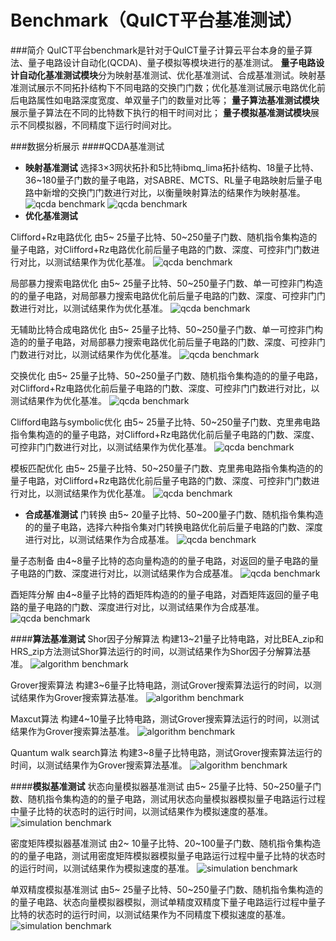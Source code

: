 # Benchmark（QuICT平台基准测试）
###简介
QuICT平台benchmark是针对于QuICT量子计算云平台本身的量子算法、量子电路设计自动化(QCDA)、量子模拟等模块进行的基准测试。
**量子电路设计自动化基准测试模块**分为映射基准测试、优化基准测试、合成基准测试。映射基准测试展示不同拓扑结构下不同电路的交换门门数；优化基准测试展示电路优化前后电路属性如电路深度宽度、单双量子门的数量对比等；
**量子算法基准测试模块**展示量子算法在不同的比特数下执行的相干时间对比；
**量子模拟基准测试模块**展示不同模拟器，不同精度下运行时间对比。

###数据分析展示
####QCDA基准测试
- **映射基准测试**
选择3×3网状拓扑和5比特ibmq_lima拓扑结构、18量子比特、36~180量子门数的量子电路，对SABRE、MCTS、RL量子电路映射后量子电路中新增的交换门门数进行对比，以衡量映射算法的结果作为映射基准。
![qcda benchmark](assets/images/platformbenchmark/qcda_benchmark/mapping_benchmark/mapping_test_grid.png)
![qcda benchmark](assets/images/platformbenchmark/qcda_benchmark/mapping_benchmark/mapping_test_tshape.png)
- **优化基准测试**

Clifford+Rz电路优化
由5~ 25量子比特、50~250量子门数、随机指令集构造的量子电路，对Clifford+Rz电路优化前后量子电路的门数、深度、可控非门门数进行对比，以测试结果作为优化基准。
![qcda benchmark](assets/images/platformbenchmark/qcda_benchmark/optimization_benchmark/QuICT%20Clifford_Rz_Optimization%20test.png)

局部暴力搜索电路优化
由5~ 25量子比特、50~250量子门数、单一可控非门构造的的量子电路，对局部暴力搜索电路优化前后量子电路的门数、深度、可控非门门数进行对比，以测试结果作为优化基准。
![qcda benchmark](assets/images/platformbenchmark/qcda_benchmark/optimization_benchmark/QuICT%20cnot_local_force%20test.png)

无辅助比特合成电路优化
由5~ 25量子比特、50~250量子门数、单一可控非门构造的的量子电路，对局部暴力搜索电路优化前后量子电路的门数、深度、可控非门门数进行对比，以测试结果作为优化基准。
![qcda benchmark](assets/images/platformbenchmark/qcda_benchmark/optimization_benchmark/QuICT%20cnot_without_ancilla%20test.png)

交换优化
由5~ 25量子比特、50~250量子门数、随机指令集构造的的量子电路，对Clifford+Rz电路优化前后量子电路的门数、深度、可控非门门数进行对比，以测试结果作为优化基准。
![qcda benchmark](assets/images/platformbenchmark/qcda_benchmark/optimization_benchmark/QuICT%20Commutative_Optimization%20test.png)

Clifford电路与symbolic优化
由5~ 25量子比特、50~250量子门数、克里弗电路指令集构造的的量子电路，对Clifford+Rz电路优化前后量子电路的门数、深度、可控非门门数进行对比，以测试结果作为优化基准。
![qcda benchmark](assets/images/platformbenchmark/qcda_benchmark/optimization_benchmark/QuICT%20Symbolic_Clifford_Optimization%20test.png)

模板匹配优化
由5~ 25量子比特、50~250量子门数、克里弗电路指令集构造的的量子电路，对Clifford+Rz电路优化前后量子电路的门数、深度、可控非门门数进行对比，以测试结果作为优化基准。
![qcda benchmark](assets/images/platformbenchmark/qcda_benchmark/optimization_benchmark/QuICT%20Template_Optimization%20test.png)

- **合成基准测试**
门转换
由5~ 20量子比特、50~200量子门数、随机指令集构造的的量子电路，选择六种指令集对门转换电路优化前后量子电路的门数、深度进行对比，以测试结果作为合成基准。
![qcda benchmark](assets/images/platformbenchmark/qcda_benchmark/synthesis_benchmark/QuICT_gate_transform_test.png)

量子态制备
由4~8量子比特的态向量构造的的量子电路，对返回的量子电路的量子电路的门数、深度进行对比，以测试结果作为合成基准。
![qcda benchmark](assets/images/platformbenchmark/qcda_benchmark/synthesis_benchmark/QuICT_Quantum_state_preparation_test.png)

酉矩阵分解
由4~8量子比特的酉矩阵构造的的量子电路，对酉矩阵返回的量子电路的量子电路的门数、深度进行对比，以测试结果作为合成基准。
![qcda benchmark](assets/images/platformbenchmark/qcda_benchmark/synthesis_benchmark/QuICT_unitary_decomposition_test.png)

####**算法基准测试**
Shor因子分解算法
构建13~21量子比特电路，对比BEA_zip和HRS_zip方法测试Shor算法运行的时间，以测试结果作为Shor因子分解算法基准。
![algorithm benchmark](assets/images/platformbenchmark/algorithm_benchmark/QuICT_shor_algorithm_test.png)

Grover搜索算法
构建3~6量子比特电路，测试Grover搜索算法运行的时间，以测试结果作为Grover搜索算法基准。
![algorithm benchmark](assets/images/platformbenchmark/algorithm_benchmark/QuICT_grover_algorithm_test.png)

Maxcut算法
构建4~10量子比特电路，测试Grover搜索算法运行的时间，以测试结果作为Grover搜索算法基准。
![algorithm benchmark](assets/images/platformbenchmark/algorithm_benchmark/QuICT_maxcut_test.png)

Quantum walk search算法
构建3~8量子比特电路，测试Grover搜索算法运行的时间，以测试结果作为Grover搜索算法基准。
![algorithm benchmark](assets/images/platformbenchmark/algorithm_benchmark/QuICT_quantum_walk_search_test.png)

####**模拟基准测试**
状态向量模拟器基准测试
由5~ 25量子比特、50~250量子门数、随机指令集构造的的量子电路，测试用状态向量模拟器模拟量子电路运行过程中量子比特的状态时的运行时间，以测试结果作为模拟速度的基准。
![simulation benchmark](assets/images/platformbenchmark/simulation_benchmark/QuICT_state_vector_simulation_test.png)

密度矩阵模拟器基准测试
由2~ 10量子比特、20~100量子门数、随机指令集构造的的量子电路，测试用密度矩阵模拟器模拟量子电路运行过程中量子比特的状态时的运行时间，以测试结果作为模拟速度的基准。
![simulation benchmark](assets/images/platformbenchmark/simulation_benchmark/QuICT_density_maxtix_simulation_test.png)

单双精度模拟基准测试
由5~ 25量子比特、50~250量子门数、随机指令集构造的的量子电路、状态向量模拟器模拟，测试单精度双精度下量子电路运行过程中量子比特的状态时的运行时间，以测试结果作为不同精度下模拟速度的基准。
![simulation benchmark](assets/images/platformbenchmark/simulation_benchmark/QuICT_simulation_precision_test.png)